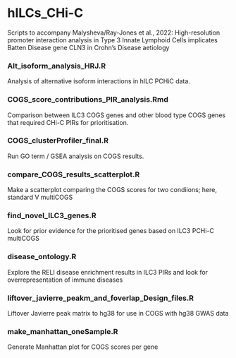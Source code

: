 # hILCs_CHi-C
Scripts to accompany Malysheva/Ray-Jones et al., 2022: High-resolution promoter interaction analysis in Type 3 Innate Lymphoid Cells implicates Batten Disease gene CLN3 in Crohn’s Disease aetiology 

### Alt_isoform_analysis_HRJ.R
Analysis of alternative isoform interactions in hILC PCHiC data.

### COGS_score_contributions_PIR_analysis.Rmd
Comparison between ILC3 COGS genes and other blood type COGS genes that required CHi-C PIRs for prioritisation.

### COGS_clusterProfiler_final.R
Run GO term / GSEA analysis on COGS results.

### compare_COGS_results_scatterplot.R
Make a scatterplot comparing the COGS scores for two condiions; here, standard V multiCOGS

### find_novel_ILC3_genes.R
Look for prior evidence for the prioritised genes based on ILC3 PCHi-C multiCOGS

### disease_ontology.R
Explore the RELI disease enrichment results in ILC3 PIRs and look for overrepresentation of immune diseases

### liftover_javierre_peakm_and_foverlap_Design_files.R
Liftover Javierre peak matrix to hg38 for use in COGS with hg38 GWAS data

### make_manhattan_oneSample.R
Generate Manhattan plot for COGS scores per gene
